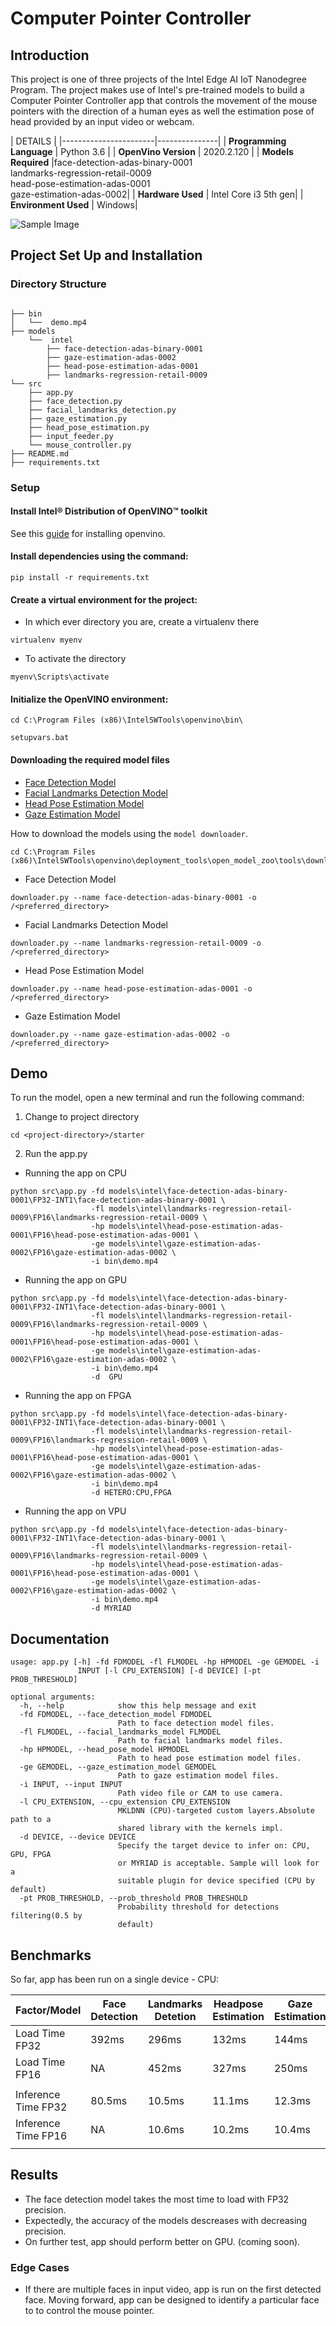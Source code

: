 # Computer Pointer Controller

## Introduction

This project is one of three projects of the Intel Edge AI IoT Nanodegree Program. The project makes use of Intel's pre-trained models to build a Computer Pointer Controller app that controls the movement of the mouse pointers with the direction of a human eyes as well the estimation pose of head provided by an input video or webcam.

| DETAILS                          |
|-----------------------|---------------|
| **Programming Language** |  Python 3.6 |
| **OpenVino Version** |  2020.2.120 |
| **Models Required** |face-detection-adas-binary-0001<br /> landmarks-regression-retail-0009 <br /> head-pose-estimation-adas-0001 <br /> gaze-estimation-adas-0002|
| **Hardware Used** |  Intel Core i3 5th gen|
| **Environment Used** |  Windows|

![Sample Image](images/pointer_img.jpg)

## Project Set Up and Installation

### Directory Structure
```

├── bin
│   └──  demo.mp4
├── models
    └──  intel
        ├── face-detection-adas-binary-0001
        ├── gaze-estimation-adas-0002
        ├── head-pose-estimation-adas-0001
        ├── landmarks-regression-retail-0009
└── src
    ├── app.py
    ├── face_detection.py
    ├── facial_landmarks_detection.py
    ├── gaze_estimation.py
    ├── head_pose_estimation.py
    ├── input_feeder.py
    └── mouse_controller.py
├── README.md
├── requirements.txt

```

### Setup

#### Install Intel® Distribution of OpenVINO™ toolkit
See this [guide](https://docs.openvinotoolkit.org/latest/) for installing openvino.

#### Install dependencies using the command:
```
pip install -r requirements.txt
```

#### Create a virtual environment for the project:
* In which ever directory you are, create a virtualenv there
```
virtualenv myenv
```
* To activate the directory
```
myenv\Scripts\activate
```

#### Initialize the OpenVINO environment:
```
cd C:\Program Files (x86)\IntelSWTools\openvino\bin\
```
```
setupvars.bat
```

#### Downloading the required model files

- [Face Detection Model](https://docs.openvinotoolkit.org/latest/_models_intel_face_detection_adas_binary_0001_description_face_detection_adas_binary_0001.html)
- [Facial Landmarks Detection Model](https://docs.openvinotoolkit.org/latest/_models_intel_landmarks_regression_retail_0009_description_landmarks_regression_retail_0009.html)
- [Head Pose Estimation Model](https://docs.openvinotoolkit.org/latest/_models_intel_head_pose_estimation_adas_0001_description_head_pose_estimation_adas_0001.html)
- [Gaze Estimation Model](https://docs.openvinotoolkit.org/latest/_models_intel_gaze_estimation_adas_0002_description_gaze_estimation_adas_0002.html)

How to download the models using the `model downloader`.
```
cd C:\Program Files (x86)\IntelSWTools\openvino\deployment_tools\open_model_zoo\tools\downloader
```
* Face Detection Model
```
downloader.py --name face-detection-adas-binary-0001 -o /<preferred_directory>
```
* Facial Landmarks Detection Model
```
downloader.py --name landmarks-regression-retail-0009 -o /<preferred_directory>
```
* Head Pose Estimation Model
```
downloader.py --name head-pose-estimation-adas-0001 -o /<preferred_directory>
```
* Gaze Estimation Model
```
downloader.py --name gaze-estimation-adas-0002 -o /<preferred_directory>
```

## Demo

To run the model, open a new terminal and run the following command:
1. Change to project directory
```
cd <project-directory>/starter
```
2. Run the app.py

* Running the app on CPU
```
python src\app.py -fd models\intel\face-detection-adas-binary-0001\FP32-INT1\face-detection-adas-binary-0001 \
                  -fl models\intel\landmarks-regression-retail-0009\FP16\landmarks-regression-retail-0009 \
                  -hp models\intel\head-pose-estimation-adas-0001\FP16\head-pose-estimation-adas-0001 \
                  -ge models\intel\gaze-estimation-adas-0002\FP16\gaze-estimation-adas-0002 \ 
                  -i bin\demo.mp4 
```
* Running the app on GPU
```
python src\app.py -fd models\intel\face-detection-adas-binary-0001\FP32-INT1\face-detection-adas-binary-0001 \
                  -fl models\intel\landmarks-regression-retail-0009\FP16\landmarks-regression-retail-0009 \
                  -hp models\intel\head-pose-estimation-adas-0001\FP16\head-pose-estimation-adas-0001 \
                  -ge models\intel\gaze-estimation-adas-0002\FP16\gaze-estimation-adas-0002 \ 
                  -i bin\demo.mp4
                  -d  GPU
```
* Running the app on FPGA
```
python src\app.py -fd models\intel\face-detection-adas-binary-0001\FP32-INT1\face-detection-adas-binary-0001 \
                  -fl models\intel\landmarks-regression-retail-0009\FP16\landmarks-regression-retail-0009 \
                  -hp models\intel\head-pose-estimation-adas-0001\FP16\head-pose-estimation-adas-0001 \
                  -ge models\intel\gaze-estimation-adas-0002\FP16\gaze-estimation-adas-0002 \ 
                  -i bin\demo.mp4
                  -d HETERO:CPU,FPGA 
```
* Running the app on VPU
```
python src\app.py -fd models\intel\face-detection-adas-binary-0001\FP32-INT1\face-detection-adas-binary-0001 \
                  -fl models\intel\landmarks-regression-retail-0009\FP16\landmarks-regression-retail-0009 \
                  -hp models\intel\head-pose-estimation-adas-0001\FP16\head-pose-estimation-adas-0001 \
                  -ge models\intel\gaze-estimation-adas-0002\FP16\gaze-estimation-adas-0002 \ 
                  -i bin\demo.mp4
                  -d MYRIAD 
```

## Documentation

```
usage: app.py [-h] -fd FDMODEL -fl FLMODEL -hp HPMODEL -ge GEMODEL -i
               INPUT [-l CPU_EXTENSION] [-d DEVICE] [-pt PROB_THRESHOLD]

optional arguments:
  -h, --help            show this help message and exit
  -fd FDMODEL, --face_detection_model FDMODEL
                        Path to face detection model files.
  -fl FLMODEL, --facial_landmarks_model FLMODEL
                        Path to facial landmarks model files.
  -hp HPMODEL, --head_pose_model HPMODEL
                        Path to head pose estimation model files.
  -ge GEMODEL, --gaze_estimation_model GEMODEL
                        Path to gaze estimation model files.
  -i INPUT, --input INPUT
                        Path video file or CAM to use camera.
  -l CPU_EXTENSION, --cpu_extension CPU_EXTENSION
                        MKLDNN (CPU)-targeted custom layers.Absolute path to a
                        shared library with the kernels impl.
  -d DEVICE, --device DEVICE
                        Specify the target device to infer on: CPU, GPU, FPGA
                        or MYRIAD is acceptable. Sample will look for a
                        suitable plugin for device specified (CPU by default)
  -pt PROB_THRESHOLD, --prob_threshold PROB_THRESHOLD
                        Probability threshold for detections filtering(0.5 by
                        default)

```

## Benchmarks

So far, app has been run on a single device - CPU:

| Factor/Model       | Face Detection   | Landmarks Detetion        | Headpose Estimation | Gaze Estimation |
|--------------------|---------------|-----------|-------------|-----------|
|Load Time FP32      |  392ms        | 296ms     | 132ms       | 144ms     |
|Load Time FP16      |  NA           | 452ms     | 327ms       | 250ms     |  
||||||
|Inference Time FP32 | 80.5ms         | 10.5ms     | 11.1ms       | 12.3ms     |
|Inference Time FP16 | NA            | 10.6ms     | 10.2ms       | 10.4ms     |
||||||

## Results

* The face detection model takes the most time to load with FP32 precision.
* Expectedly, the accuracy of the models descreases with decreasing precision.
* On further test, app should perform better on GPU. (coming soon).

### Edge Cases

* If there are multiple faces in input video, app is run on the first detected face. Moving forward, app can be designed to identify a particular face to to control the mouse pointer.
